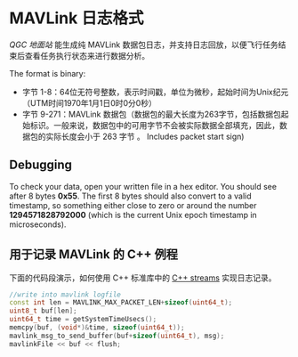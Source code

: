 # MAVLink 日志格式

_QGC 地面站_ 能生成纯 MAVLink 数据包日志，并支持日志回放，以便飞行任务结束后查看任务执行状态来进行数据分析。

The format is binary:

- 字节 1-8：64位无符号整数，表示时间戳，单位为微秒，起始时间为Unix纪元（UTM时间1970年1月1日0时0分0秒）
- 字节 9-271：MAVLink 数据包（数据包的最大长度为263字节，包括数据包起始标识。一般来说，数据包中的可用字节不会被实际数据全部填充，因此，数据包的实际长度会小于 263 字节 。 Includes packet start sign)

## Debugging

To check your data, open your written file in a hex editor. You should see after 8 bytes **0x55**. The first 8 bytes should also convert to a valid timestamp, so something either close to zero or around the number **1294571828792000** (which is the current Unix epoch timestamp in microseconds).

## 用于记录 MAVLink 的 C++ 例程

下面的代码段演示，如何使用 C++ 标准库中的 [C++ streams](http://www.cplusplus.com/reference/iostream/istream/) 实现日志记录。

```cpp
//write into mavlink logfile
const int len = MAVLINK_MAX_PACKET_LEN+sizeof(uint64_t);
uint8_t buf[len];
uint64_t time = getSystemTimeUsecs();
memcpy(buf, (void*)&time, sizeof(uint64_t));
mavlink_msg_to_send_buffer(buf+sizeof(uint64_t), msg);
mavlinkFile << buf << flush;
```
